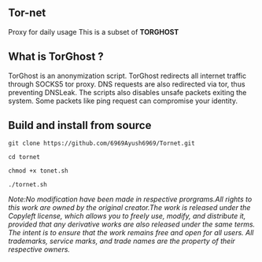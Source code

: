 ## Tor-net
Proxy for daily usage
This is a subset of  **TORGHOST** 
## What is TorGhost ?
TorGhost is an anonymization script. TorGhost redirects all internet traffic through SOCKS5 tor proxy. DNS requests are also redirected via tor, thus preventing DNSLeak. The scripts also disables unsafe packets exiting the system. Some packets like ping request can compromise your identity.
## Build and install from source

`git clone https://github.com/6969Ayush6969/Tornet.git`

`cd tornet`

`chmod +x tonet.sh`

`./tornet.sh`

*Note:No modification have been made in respective prorgrams.All rights to this work are owned by the original creator.The work is released under the Copyleft license, which allows you to freely use, modify, and distribute it, provided that any derivative works are also released under the same terms. The intent is to ensure that the work remains free and open for all users. All trademarks, service marks, and trade names are the property of their respective owners.*

